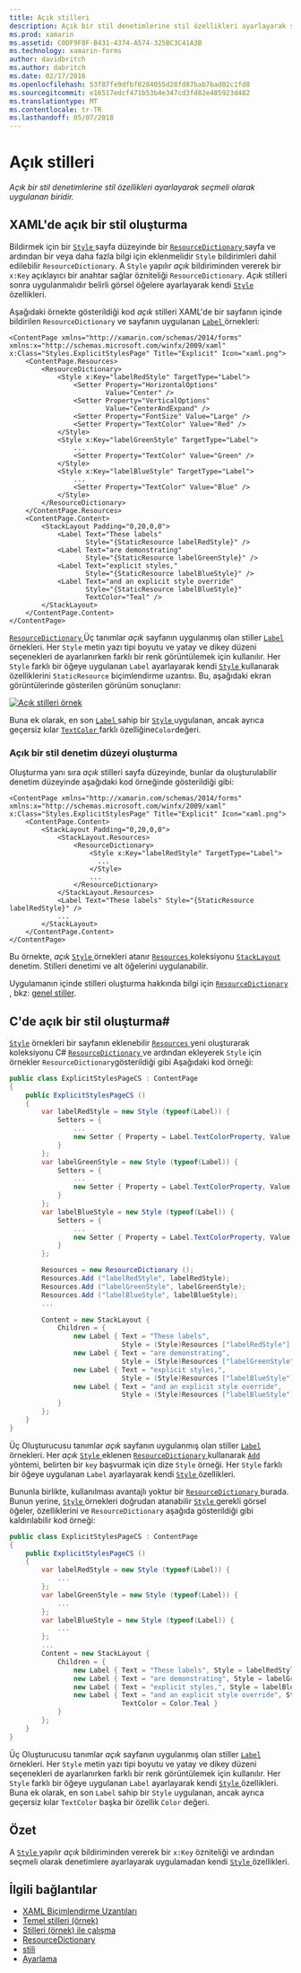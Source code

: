 ```yaml
---
title: Açık stilleri
description: Açık bir stil denetimlerine stil özellikleri ayarlayarak seçmeli olarak uygulanan biridir.
ms.prod: xamarin
ms.assetid: C0DF9F8F-B431-4374-A574-325BC3C41A3B
ms.technology: xamarin-forms
author: davidbritch
ms.author: dabritch
ms.date: 02/17/2016
ms.openlocfilehash: 53f87fe9dfbf8284055d28fd87bab7bad02c1fd8
ms.sourcegitcommit: e16517edcf471b53b4e347cd3fd82e485923d482
ms.translationtype: MT
ms.contentlocale: tr-TR
ms.lasthandoff: 05/07/2018
---
```

# <a name="explicit-styles"></a>Açık stilleri

_Açık bir stil denetimlerine stil özellikleri ayarlayarak seçmeli olarak uygulanan biridir._

## <a name="creating-an-explicit-style-in-xaml"></a>XAML'de açık bir stil oluşturma

Bildirmek için bir [ `Style` ](https://developer.xamarin.com/api/type/Xamarin.Forms.Style/) sayfa düzeyinde bir [ `ResourceDictionary` ](https://developer.xamarin.com/api/type/Xamarin.Forms.ResourceDictionary/) sayfa ve ardından bir veya daha fazla bilgi için eklenmelidir `Style` bildirimleri dahil edilebilir `ResourceDictionary`. A `Style` yapılır *açık* bildiriminden vererek bir `x:Key` açıklayıcı bir anahtar sağlar özniteliği `ResourceDictionary`. *Açık* stilleri sonra uygulanmalıdır belirli görsel öğelere ayarlayarak kendi [ `Style` ](https://developer.xamarin.com/api/property/Xamarin.Forms.VisualElement.Style/) özellikleri.

Aşağıdaki örnekte gösterildiği kod *açık* stilleri XAML'de bir sayfanın içinde bildirilen `ResourceDictionary` ve sayfanın uygulanan [ `Label` ](https://developer.xamarin.com/api/type/Xamarin.Forms.Label/) örnekleri:

```xaml
<ContentPage xmlns="http://xamarin.com/schemas/2014/forms" xmlns:x="http://schemas.microsoft.com/winfx/2009/xaml" x:Class="Styles.ExplicitStylesPage" Title="Explicit" Icon="xaml.png">
    <ContentPage.Resources>
        <ResourceDictionary>
            <Style x:Key="labelRedStyle" TargetType="Label">
                <Setter Property="HorizontalOptions"
                        Value="Center" />
                <Setter Property="VerticalOptions"
                        Value="CenterAndExpand" />
                <Setter Property="FontSize" Value="Large" />
                <Setter Property="TextColor" Value="Red" />
            </Style>
            <Style x:Key="labelGreenStyle" TargetType="Label">
                ...
                <Setter Property="TextColor" Value="Green" />
            </Style>
            <Style x:Key="labelBlueStyle" TargetType="Label">
                ...
                <Setter Property="TextColor" Value="Blue" />
            </Style>
        </ResourceDictionary>
    </ContentPage.Resources>
    <ContentPage.Content>
        <StackLayout Padding="0,20,0,0">
            <Label Text="These labels"
                   Style="{StaticResource labelRedStyle}" />
            <Label Text="are demonstrating"
                   Style="{StaticResource labelGreenStyle}" />
            <Label Text="explicit styles,"
                   Style="{StaticResource labelBlueStyle}" />
            <Label Text="and an explicit style override"
                   Style="{StaticResource labelBlueStyle}"
                   TextColor="Teal" />
        </StackLayout>
    </ContentPage.Content>
</ContentPage>
```

[ `ResourceDictionary` ](https://developer.xamarin.com/api/type/Xamarin.Forms.ResourceDictionary/) Üç tanımlar *açık* sayfanın uygulanmış olan stiller [ `Label` ](https://developer.xamarin.com/api/type/Xamarin.Forms.Label/) örnekleri. Her `Style` metin yazı tipi boyutu ve yatay ve dikey düzeni seçenekleri de ayarlanırken farklı bir renk görüntülemek için kullanılır. Her `Style` farklı bir öğeye uygulanan `Label` ayarlayarak kendi [ `Style` ](https://developer.xamarin.com/api/property/Xamarin.Forms.VisualElement.Style/) kullanarak özelliklerini `StaticResource` biçimlendirme uzantısı. Bu, aşağıdaki ekran görüntülerinde gösterilen görünüm sonuçlanır:

[![](explicit-images/explicit-styles.png "Açık stilleri örnek")](explicit-images/explicit-styles-large.png#lightbox "açık stilleri örneği")

Buna ek olarak, en son [ `Label` ](https://developer.xamarin.com/api/type/Xamarin.Forms.Label/) sahip bir [ `Style` ](https://developer.xamarin.com/api/type/Xamarin.Forms.Style/) uygulanan, ancak ayrıca geçersiz kılar [ `TextColor` ](https://developer.xamarin.com/api/property/Xamarin.Forms.Label.TextColor/) farklı özelliğine`Color`değeri.

### <a name="creating-an-explicit-style-at-the-control-level"></a>Açık bir stil denetim düzeyi oluşturma

Oluşturma yanı sıra *açık* stilleri sayfa düzeyinde, bunlar da oluşturulabilir denetim düzeyinde aşağıdaki kod örneğinde gösterildiği gibi:

```xaml
<ContentPage xmlns="http://xamarin.com/schemas/2014/forms" xmlns:x="http://schemas.microsoft.com/winfx/2009/xaml" x:Class="Styles.ExplicitStylesPage" Title="Explicit" Icon="xaml.png">
    <ContentPage.Content>
        <StackLayout Padding="0,20,0,0">
            <StackLayout.Resources>
                <ResourceDictionary>
                    <Style x:Key="labelRedStyle" TargetType="Label">
                      ...
                    </Style>
                    ...
                </ResourceDictionary>
            </StackLayout.Resources>
            <Label Text="These labels" Style="{StaticResource labelRedStyle}" />
            ...
        </StackLayout>
    </ContentPage.Content>
</ContentPage>
```

Bu örnekte, *açık* [ `Style` ](https://developer.xamarin.com/api/type/Xamarin.Forms.Style/) örnekleri atanır [ `Resources` ](https://developer.xamarin.com/api/property/Xamarin.Forms.VisualElement.Resources/) koleksiyonu [ `StackLayout` ](https://developer.xamarin.com/api/type/Xamarin.Forms.StackLayout/) denetim. Stilleri denetimi ve alt öğelerini uygulanabilir.

Uygulamanın içinde stilleri oluşturma hakkında bilgi için [ `ResourceDictionary` ](https://developer.xamarin.com/api/type/Xamarin.Forms.ResourceDictionary/), bkz: [genel stiller](~/xamarin-forms/user-interface/styles/application.md).

## <a name="creating-an-explicit-style-in-c35"></a>C'de açık bir stil oluşturma&#35;

[`Style`](https://developer.xamarin.com/api/type/Xamarin.Forms.Style/) örnekleri bir sayfanın eklenebilir [ `Resources` ](https://developer.xamarin.com/api/property/Xamarin.Forms.VisualElement.Resources/) yeni oluşturarak koleksiyonu C# [ `ResourceDictionary` ](https://developer.xamarin.com/api/type/Xamarin.Forms.ResourceDictionary/)ve ardından ekleyerek `Style` için örnekler `ResourceDictionary`gösterildiği gibi Aşağıdaki kod örneği:

```csharp
public class ExplicitStylesPageCS : ContentPage
{
    public ExplicitStylesPageCS ()
    {
        var labelRedStyle = new Style (typeof(Label)) {
            Setters = {
                ...
                new Setter { Property = Label.TextColorProperty, Value = Color.Red  }
            }
        };
        var labelGreenStyle = new Style (typeof(Label)) {
            Setters = {
                ...
                new Setter { Property = Label.TextColorProperty, Value = Color.Green }
            }
        };
        var labelBlueStyle = new Style (typeof(Label)) {
            Setters = {
                ...
                new Setter { Property = Label.TextColorProperty, Value = Color.Blue }
            }
        };

        Resources = new ResourceDictionary ();
        Resources.Add ("labelRedStyle", labelRedStyle);
        Resources.Add ("labelGreenStyle", labelGreenStyle);
        Resources.Add ("labelBlueStyle", labelBlueStyle);
        ...

        Content = new StackLayout {
            Children = {
                new Label { Text = "These labels",
                            Style = (Style)Resources ["labelRedStyle"] },
                new Label { Text = "are demonstrating",
                            Style = (Style)Resources ["labelGreenStyle"] },
                new Label { Text = "explicit styles,",
                            Style = (Style)Resources ["labelBlueStyle"] },
                new Label { Text = "and an explicit style override",
                            Style = (Style)Resources ["labelBlueStyle"], TextColor = Color.Teal }
            }
        };
    }
}
```

Üç Oluşturucusu tanımlar *açık* sayfanın uygulanmış olan stiller [ `Label` ](https://developer.xamarin.com/api/type/Xamarin.Forms.Label/) örnekleri. Her *açık* [ `Style` ](https://developer.xamarin.com/api/type/Xamarin.Forms.Style/) eklenen [ `ResourceDictionary` ](https://developer.xamarin.com/api/type/Xamarin.Forms.ResourceDictionary/) kullanarak [ `Add` ](https://developer.xamarin.com/api/member/Xamarin.Forms.ResourceDictionary.Add/p/System.String/System.Object/) yöntemi, belirten bir `key` başvurmak için dize `Style` örneği. Her `Style` farklı bir öğeye uygulanan `Label` ayarlayarak kendi [ `Style` ](https://developer.xamarin.com/api/property/Xamarin.Forms.VisualElement.Style/) özellikleri.

Bununla birlikte, kullanılması avantajlı yoktur bir [ `ResourceDictionary` ](https://developer.xamarin.com/api/type/Xamarin.Forms.ResourceDictionary/) burada. Bunun yerine, [ `Style` ](https://developer.xamarin.com/api/type/Xamarin.Forms.Style/) örnekleri doğrudan atanabilir [ `Style` ](https://developer.xamarin.com/api/property/Xamarin.Forms.VisualElement.Style/) gerekli görsel öğeler, özelliklerini ve `ResourceDictionary` aşağıda gösterildiği gibi kaldırılabilir kod örneği:

```csharp
public class ExplicitStylesPageCS : ContentPage
{
    public ExplicitStylesPageCS ()
    {
        var labelRedStyle = new Style (typeof(Label)) {
            ...
        };
        var labelGreenStyle = new Style (typeof(Label)) {
            ...
        };
        var labelBlueStyle = new Style (typeof(Label)) {
            ...
        };
        ...
        Content = new StackLayout {
            Children = {
                new Label { Text = "These labels", Style = labelRedStyle },
                new Label { Text = "are demonstrating", Style = labelGreenStyle },
                new Label { Text = "explicit styles,", Style = labelBlueStyle },
                new Label { Text = "and an explicit style override", Style = labelBlueStyle,
                            TextColor = Color.Teal }
            }
        };
    }
}
```

Üç Oluşturucusu tanımlar *açık* sayfanın uygulanmış olan stiller [ `Label` ](https://developer.xamarin.com/api/type/Xamarin.Forms.Label/) örnekleri. Her `Style` metin yazı tipi boyutu ve yatay ve dikey düzeni seçenekleri de ayarlanırken farklı bir renk görüntülemek için kullanılır. Her `Style` farklı bir öğeye uygulanan `Label` ayarlayarak kendi [ `Style` ](https://developer.xamarin.com/api/property/Xamarin.Forms.VisualElement.Style/) özellikleri. Buna ek olarak, en son `Label` sahip bir `Style` uygulanan, ancak ayrıca geçersiz kılar `TextColor` başka bir özellik `Color` değeri.

## <a name="summary"></a>Özet

A [ `Style` ](https://developer.xamarin.com/api/type/Xamarin.Forms.Style/) yapılır *açık* bildiriminden vererek bir `x:Key` özniteliği ve ardından seçmeli olarak denetimlere ayarlayarak uygulamadan kendi [ `Style` ](https://developer.xamarin.com/api/property/Xamarin.Forms.VisualElement.Style/) özellikleri.



## <a name="related-links"></a>İlgili bağlantılar

- [XAML Biçimlendirme Uzantıları](~/xamarin-forms/xaml/xaml-basics/xaml-markup-extensions.md)
- [Temel stilleri (örnek)](https://developer.xamarin.com/samples/xamarin-forms/UserInterface/Styles/BasicStyles/)
- [Stilleri (örnek) ile çalışma](https://developer.xamarin.com/samples/xamarin-forms/WorkingWithStyles/)
- [ResourceDictionary](https://developer.xamarin.com/api/type/Xamarin.Forms.ResourceDictionary/)
- [stili](https://developer.xamarin.com/api/type/Xamarin.Forms.Style/)
- [Ayarlama](https://developer.xamarin.com/api/type/Xamarin.Forms.Setter/)
